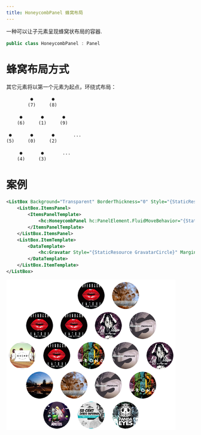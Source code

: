 ```yaml
---
title: HoneycombPanel 蜂窝布局
---
```


一种可以让子元素呈现蜂窝状布局的容器.

```cs
public class HoneycombPanel : Panel
```

# 蜂窝布局方式

其它元素将以第一个元素为起点，环绕式布局：

```
         ●       ●
        (7)     (8)

     ●       ●       ●
    (6)     (1)     (9)

 ●       ●       ●       ...
(5)     (0)     (2)

     ●       ●       ...
    (4)     (3)
```

# 案例

```xml
<ListBox Background="Transparent" BorderThickness="0" Style="{StaticResource ListBoxCustom}" ItemsSource="{Binding DataList}">
    <ListBox.ItemsPanel>
        <ItemsPanelTemplate>
            <hc:HoneycombPanel hc:PanelElement.FluidMoveBehavior="{StaticResource BehaviorXY200}"/>
        </ItemsPanelTemplate>
    </ListBox.ItemsPanel>
    <ListBox.ItemTemplate>
        <DataTemplate>
            <hc:Gravatar Style="{StaticResource GravatarCircle}" Margin="10" Source="{Binding Content}"/>
        </DataTemplate>
    </ListBox.ItemTemplate>
</ListBox>
```

![HoneycombPanel](https://raw.githubusercontent.com/HandyOrg/HandyOrgResource/master/HandyControl/Resources/HoneycombPanel.png)